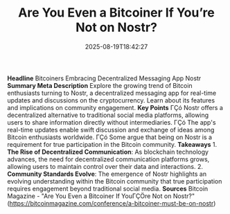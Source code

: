 ﻿---
title: "Are You Even a Bitcoiner If You’re Not on Nostr?"
date: "2025-08-19T18:42:27"
category: "Markets"
summary: ""
slug: "are you even a bitcoiner if youre not on nostr"
source_urls:
  - "https://bitcoinmagazine.com/conference/a-bitcoiner-must-be-on-nostr"
seo:
  title: "Are You Even a Bitcoiner If You’re Not on Nostr? | Hash n Hedge"
  description: ""
  keywords: ["news", "markets", "brief"]
---
**Headline** Bitcoiners Embracing Decentralized Messaging App Nostr  **Summary Meta Description** Explore the growing trend of Bitcoin enthusiasts turning to Nostr, a decentralized messaging app for real-time updates and discussions on the cryptocurrency. Learn about its features and implications on community engagement.  **Key Points**  ΓÇó Nostr offers a decentralized alternative to traditional social media platforms, allowing users to share information directly without intermediaries. ΓÇó The app's real-time updates enable swift discussion and exchange of ideas among Bitcoin enthusiasts worldwide. ΓÇó Some argue that being on Nostr is a requirement for true participation in the Bitcoin community.  **Takeaways**  1. **The Rise of Decentralized Communication**: As blockchain technology advances, the need for decentralized communication platforms grows, allowing users to maintain control over their data and interactions. 2. **Community Standards Evolve**: The emergence of Nostr highlights an evolving understanding within the Bitcoin community that true participation requires engagement beyond traditional social media.  **Sources** Bitcoin Magazine - "Are You Even a Bitcoiner If YouΓÇÖre Not on Nostr?" (https://bitcoinmagazine.com/conference/a-bitcoiner-must-be-on-nostr) 
